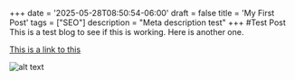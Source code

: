 +++
date = '2025-05-28T08:50:54-06:00'
draft = false
title = 'My First Post'
tags = ["SEO"]
description = "Meta description test"
+++
#Test Post
This is a test blog to see if this is working.
Here is another one.

[This is a link to this ]()



![alt text](/Profile-1.png)